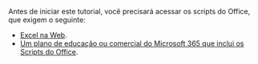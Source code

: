 Antes de iniciar este tutorial, você precisará acessar os scripts do Office, que exigem o seguinte:

- [Excel na Web](https://www.office.com/launch/excel).
- [Um plano de educação ou comercial do Microsoft 365 que inclui os Scripts do Office](/microsoft-365/admin/manage/manage-office-scripts-settings).